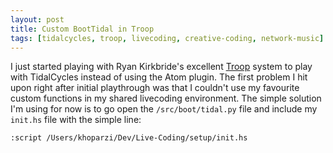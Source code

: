 ```yaml
---
layout: post
title: Custom BootTidal in Troop
tags: [tidalcycles, troop, livecoding, creative-coding, network-music]
---
```


I just started playing with Ryan Kirkbride's excellent [Troop](https://github.com/Qirky/Troop) system to play with TidalCycles instead of using the Atom plugin. The first problem I hit upon right after initial playthrough was that I couldn't use my favourite custom functions in my shared livecoding environment. The simple solution I'm using for now is to go open the ```/src/boot/tidal.py``` file and include my ```init.hs``` file with the simple line:

```
:script /Users/khoparzi/Dev/Live-Coding/setup/init.hs
```
